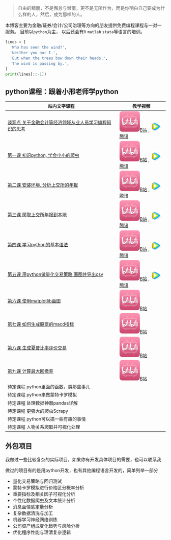 > 自由的精髓，不是懈怠与懒惰，更不是无所作为，而是你明白自己要成为什么样的人，然后，成为那样的人。

本博客主要为金融/证券/会计/公司治理等方向的朋友提供免费编程课程与一对一服务。
目前以`python`为主， 以后还会有`R` `matlab` `stata`等语言的培训。

```python
lines = [
  'Who has seen the wind?',
  'Neither you nor I.',
  'But when the trees bow down their heads,',
  'The wind is passing by.',
]
print(lines[::-1])
```

## python课程：跟着小邢老师学python

站内文字课程 | 教学视频
--|--
[谈观点 关于金融会计等经济领域从业人员学习编程知识的思考](topic/20181110_viewpoint_about_learn_program.md) | <a href="https://www.bilibili.com/video/av35837780/" target="_blank"><img src="/topic/images/bilibili.png" />B站</a> , <a href="https://v.qq.com/x/page/g0791m24ohq.html" target="_blank"><img src="topic/images/v_qq.png" />腾讯</a>
[第一课 初识python, 学会小小的爬虫](topic/20181108_python_lesson1.md) | <a href="https://www.bilibili.com/video/av35831119/" target="_blank"><img src="/topic/images/bilibili.png" />B站</a> , <a href="https://v.qq.com/x/page/y0791vq97oj.html" target="_blank"><img src="topic/images/v_qq.png" />腾讯</a>
[第二课 安装环境, 分析上交所的年报](topic/20181109_python_lesson2.md) |  <a href="https://www.bilibili.com/video/av35860040/" target="_blank"><img src="/topic/images/bilibili.png" />B站</a> , <a href="https://v.qq.com/x/page/y0791agl9ov.html" target="_blank"><img src="topic/images/v_qq.png" />腾讯</a>
[第三课 爬取上交所年报到本地](topic/20181111_python_lesson3.md) |  <a href="https://www.bilibili.com/video/av35860657/" target="_blank"><img src="/topic/images/bilibili.png" />B站</a> , <a href="https://v.qq.com/x/page/u0791i2ejo7.html" target="_blank"><img src="topic/images/v_qq.png" />腾讯</a>
[第四课 学习python的基本语法](topic/20181113_python_lesson4.md) |  <a href="https://www.bilibili.com/video/av35890316/" target="_blank"><img src="/topic/images/bilibili.png" />B站</a> , <a href="https://v.qq.com/x/page/r0792927tiz.html" target="_blank"><img src="topic/images/v_qq.png" />腾讯</a>
[第五课 用python做量化交易策略 画图并导出csv](topic/20181114_python_lesson5.md) |  <a href="https://www.bilibili.com/video/av35982906/" target="_blank"><img src="/topic/images/bilibili.png" />B站</a> , <a href="https://v.qq.com/x/page/l0793478hgv.html" target="_blank"><img src="topic/images/v_qq.png" />腾讯</a>
[第六课 使用matplotlib画图](topic/20181130_python_lesson6.md) |   <a href="https://www.bilibili.com/video/av37162840/" target="_blank"><img src="/topic/images/bilibili.png" />B站</a>
[第七课 如何生成股票的macd指标](topic/20190322_python_lesson7.md) |  <a href="https://www.bilibili.com/video/av47226509/" target="_blank"><img src="/topic/images/bilibili.png" />B站</a>
[第八课 生成夏普比率评价交易](topic/20191121_python_lesson8.md) |  <a href="https://www.bilibili.com/video/av76491452/" target="_blank"><img src="/topic/images/bilibili.png" />B站</a>
[第九课 计算最大回撤率](topic/20191201_python_lesson9.md) |  <a href="https://www.bilibili.com/video/av77700008/" target="_blank"><img src="/topic/images/bilibili.png" />B站</a>
待定课程 python里面的函数，类那些事儿 |
待定课程 python来做蒙特卡罗模拟 |
待定课程 处理数据神器pandas详解 |
待定课程 更强大的爬虫Scrapy |
待定课程 python可以搞一些有趣的事情 |
待定课程 人物关系爬取并可视化处理 |

## 外包项目
我做过一些比较复杂的实际项目，如果你有开发具体项目的需要，也可以联系我

做过的项目有的是用python开发，也有其他编程语言开发的，简单列举一部分

- 量化交易策略与回归测试
- 蒙特卡罗模拟进行价格区分概率分析
- 重要指标及相关因子可视化分析
- 个性化数据爬虫及文本统计分析
- 消息面情感定量分析
- 复杂数据清洗与加工
- 机器学习神经网络训练
- 公司资产组成变化趋势与风险分析
- 优化程序性能与理清复杂逻辑
